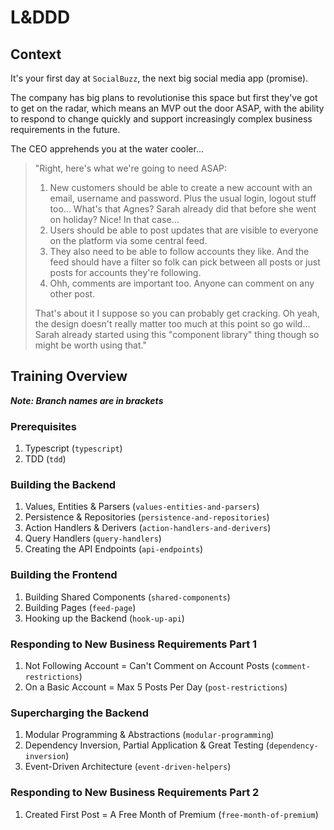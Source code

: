 # L&DDD

## Context

It's your first day at `SocialBuzz`, the next big social media app (promise).

The company has big plans to revolutionise this space but first they've got to get on the radar, which means an MVP out the door ASAP, with the ability to respond to change quickly and support increasingly complex business requirements in the future.

The CEO apprehends you at the water cooler...

> "Right, here's what we're going to need ASAP:
>
> 1. New customers should be able to create a new account with an email, username and password. Plus the usual login, logout stuff too... What's that Agnes? Sarah already did that before she went on holiday? Nice! In that case...
> 2. Users should be able to post updates that are visible to everyone on the platform via some central feed.
> 3. They also need to be able to follow accounts they like. And the feed should have a filter so folk can pick between all posts or just posts for accounts they're following.
> 4. Ohh, comments are important too. Anyone can comment on any other post.
>
> That's about it I suppose so you can probably get cracking. Oh yeah, the design doesn't really matter too much at this point so go wild... Sarah already started using this "component library" thing though so might be worth using that."

## Training Overview

***Note: Branch names are in brackets***

### Prerequisites

1. Typescript (`typescript`)
2. TDD (`tdd`)

### Building the Backend

1. Values, Entities & Parsers (`values-entities-and-parsers`)
2. Persistence & Repositories (`persistence-and-repositories`)
3. Action Handlers & Derivers (`action-handlers-and-derivers`)
4. Query Handlers (`query-handlers`)
5. Creating the API Endpoints (`api-endpoints`)

### Building the Frontend

1. Building Shared Components (`shared-components`)
2. Building Pages (`feed-page`)
3. Hooking up the Backend (`hook-up-api`)

### Responding to New Business Requirements Part 1

1. Not Following Account = Can't Comment on Account Posts (`comment-restrictions`)
2. On a Basic Account = Max 5 Posts Per Day (`post-restrictions`)

### Supercharging the Backend

1. Modular Programming & Abstractions (`modular-programming`)
2. Dependency Inversion, Partial Application & Great Testing (`dependency-inversion`)
3. Event-Driven Architecture (`event-driven-helpers`)

### Responding to New Business Requirements Part 2

1. Created First Post = A Free Month of Premium (`free-month-of-premium`)
